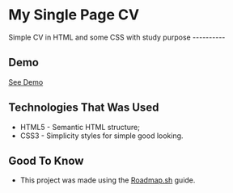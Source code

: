 # My Single Page CV

Simple CV in HTML and some CSS with study purpose ----------

## Demo

[See Demo]()

## Technologies That Was Used

- HTML5 - Semantic HTML structure;
- CSS3 - Simplicity styles for simple good looking.

## Good To Know

- This project was made using the [Roadmap.sh](https://roadmap.sh/projects/single-page-cv) guide.

